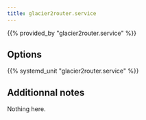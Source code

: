 ```yaml
---
title: glacier2router.service
---
```


{{% provided_by "glacier2router.service" %}}

## Options

{{% systemd_unit "glacier2router.service" %}}

## Additionnal notes

Nothing here.